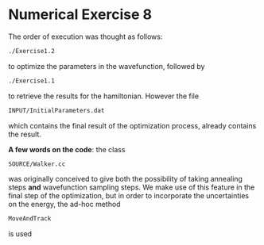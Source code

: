 # Numerical Exercise 8

The order of execution was thought as follows:

```bash
./Exercise1.2 
```

to optimize the parameters in the wavefunction, followed by

```bash
./Exercise1.1 
```

to retrieve the results for the hamiltonian. However the file

```bash
INPUT/InitialParameters.dat
```
which contains the final result of the optimization process, already contains the result.

**A few words on the code**: the class

```bash
SOURCE/Walker.cc
```
was originally conceived to give both the possibility of taking annealing steps **and** wavefunction sampling steps. We make use of this feature in the final step of the optimization, but in order to incorporate the uncertainties on the energy, the ad-hoc method
```bash
MoveAndTrack
```
is used
